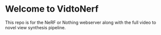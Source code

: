 # Welcome to VidtoNerf
This repo is for the NeRF or Nothing webserver along with the full video to novel view synthesis pipeline.